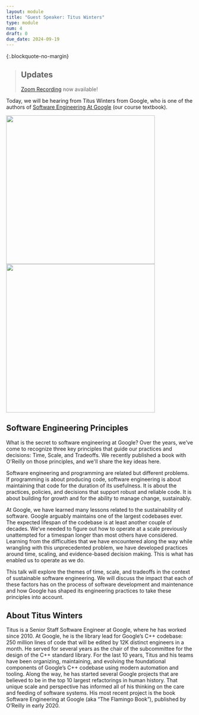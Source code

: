 ```yaml
---
layout: module
title: "Guest Speaker: Titus Winters"
type: module
num: 4
draft: 0
due_date: 2024-09-19
---
```


<style>
    .image {
        height: 400px;
    }
</style>

{:.blockquote-no-margin}
> ## Updates
> <a href="https://unca-edu.zoom.us/rec/share/uSgWyRzHwe16uGorRZ_6w2T8WeGA00z1jenilkz0qfr_xrglT2Ev7jJz8PL8Iqw.hXNmQhhbjmnBYWzl" target="_blank">Zoom Recording</a> now available!

Today, we will be hearing from Titus Winters from Google, who is one of the authors of <a href="https://abseil.io/resources/swe-book" target="_blank">Software Engineering At Google</a> (our course textbook).

<img class="image" src="{{site.baseurl}}/assets/images/titus_winters_400x400.jpg" />
<img class="image" src="{{site.baseurl}}/assets/images/swe_at_google.jpg" />

## Software Engineering Principles
What is the secret to software engineering at Google? Over the years, we’ve come to recognize three key principles that guide our practices and decisions: Time, Scale, and Tradeoffs. We recently published a book with O'Reilly on those principles, and we'll share the key ideas here.

Software engineering and programming are related but different problems. If programming is about producing code, software engineering is about maintaining that code for the duration of its usefulness. It is about the practices, policies, and decisions that support robust and reliable code. It is about building for growth and for the ability to manage change, sustainably. 

At Google, we have learned many lessons related to the sustainability of software. Google arguably maintains one of the largest codebases ever. The expected lifespan of the codebase is at least another couple of decades. We’ve needed to figure out how to operate at a scale previously unattempted for a timespan longer than most others have considered. Learning from the difficulties that we have encountered along the way while wrangling with this unprecedented problem, we have developed practices around time, scaling, and evidence-based decision making. This is what has enabled us to operate as we do.

This talk will explore the themes of time, scale, and tradeoffs in the context of sustainable software engineering. We will discuss the impact that each of these factors has on the process of software development and maintenance and how Google has shaped its engineering practices to take these principles into account.

## About Titus Winters
Titus is a Senior Staff Software Engineer at Google, where he has worked since 2010. At Google, he is the library lead for Google’s C++ codebase: 250 million lines of code that will be edited by 12K distinct engineers in a month. He served for several years as the chair of the subcommittee for the design of the C++ standard library. For the last 10 years, Titus and his teams have been organizing, maintaining, and evolving the foundational components of Google’s C++ codebase using modern automation and tooling. Along the way, he has started several Google projects that are believed to be in the top 10 largest refactorings in human history. That unique scale and perspective has informed all of his thinking on the care and feeding of software systems. His most recent project is the book Software Engineering at Google (aka “The Flamingo Book”), published by O’Reilly in early 2020.
